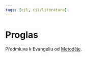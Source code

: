 ```yaml
---
tags: [cjl, cjl/literatura]
---
```

# Proglas
Předmluva k Evangeliu od [Metoděje](./Konstantin%20a%20Metoděj.md).